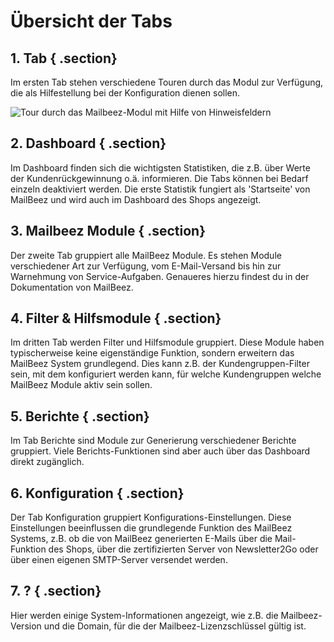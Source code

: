 # Übersicht der Tabs 

## 1. Tab { .section}

Im ersten Tab stehen verschiedene Touren durch das Modul zur Verfügung, die als Hilfestellung bei der Konfiguration dienen sollen.

![](Bilder/mailbeez/mailbeez_005.png "Tour durch das Mailbeez-Modul mit Hilfe von
        Hinweisfeldern")

## 2. Dashboard { .section}

Im Dashboard finden sich die wichtigsten Statistiken, die z.B. über Werte der Kundenrückgewinnung o.ä. informieren. Die Tabs können bei Bedarf einzeln deaktiviert werden. Die erste Statistik fungiert als 'Startseite' von MailBeez und wird auch im Dashboard des Shops angezeigt.

## 3. Mailbeez Module { .section}

Der zweite Tab gruppiert alle MailBeez Module. Es stehen Module verschiedener Art zur Verfügung, vom E-Mail-Versand bis hin zur Warnehmung von Service-Aufgaben. Genaueres hierzu findest du in der Dokumentation von MailBeez.

## 4. Filter & Hilfsmodule { .section}

Im dritten Tab werden Filter und Hilfsmodule gruppiert. Diese Module haben typischerweise keine eigenständige Funktion, sondern erweitern das MailBeez System grundlegend. Dies kann z.B. der Kundengruppen-Filter sein, mit dem konfiguriert werden kann, für welche Kundengruppen welche MailBeez Module aktiv sein sollen.

## 5. Berichte { .section}

Im Tab Berichte sind Module zur Generierung verschiedener Berichte gruppiert. Viele Berichts-Funktionen sind aber auch über das Dashboard direkt zugänglich.

## 6. Konfiguration { .section}

Der Tab Konfiguration gruppiert Konfigurations-Einstellungen. Diese Einstellungen beeinflussen die grundlegende Funktion des MailBeez Systems, z.B. ob die von MailBeez generierten E-Mails über die Mail-Funktion des Shops, über die zertifizierten Server von Newsletter2Go oder über einen eigenen SMTP-Server versendet werden.

## 7. ? { .section}

Hier werden einige System-Informationen angezeigt, wie z.B. die Mailbeez-Version und die Domain, für die der Mailbeez-Lizenzschlüssel gültig ist.



